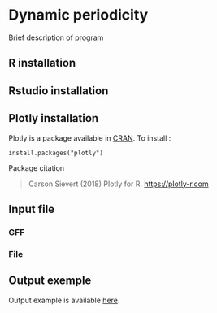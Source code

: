 # Dynamic periodicity

Brief description of program

## R installation

## Rstudio installation

## Plotly installation

Plotly is a package available in [CRAN](https://cran.r-project.org/web/packages/plotly/index.html). To install :

```
install.packages("plotly")
```
Package citation
> Carson Sievert (2018) Plotly for R. https://plotly-r.com

## Input file
### GFF

### File

## Output exemple
Output example is available [here](https://paulinef13.github.io/dynamicPeriodicity/index.html).
